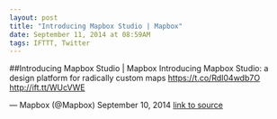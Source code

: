 ```yaml
---
layout: post
title: "Introducing Mapbox Studio | Mapbox"
date: September 11, 2014 at 08:59AM
tags: IFTTT, Twitter
---
```

##Introducing Mapbox Studio | Mapbox
Introducing Mapbox Studio: a design platform for radically custom maps https://t.co/RdI04wdb7O http://ift.tt/WUcVWE

— Mapbox (@Mapbox) September 10, 2014
[link to source](http://ift.tt/1tx47R2) 
